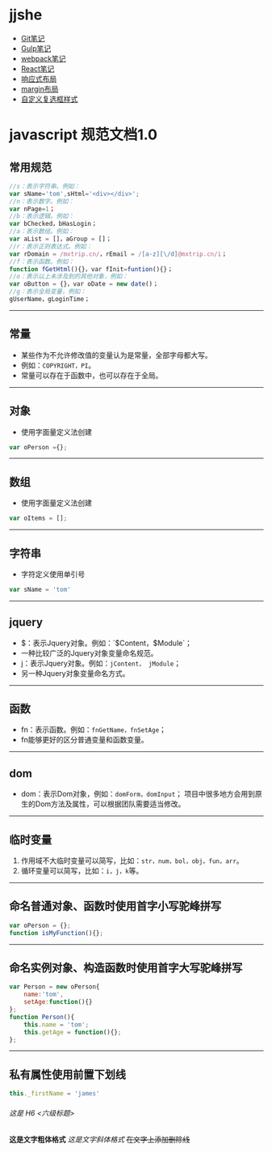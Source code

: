 ﻿# jjshe

- [Git笔记](git.md)
- [Gulp笔记](gulp.md)
- [webpack笔记](webpack.md)
- [React笔记](react.md)
- [响应式布局](responseLayout)
- [margin布局](margin.html)
- [自定义复选框样式](checkBox.html)


# javascript 规范文档1.0
##  常用规范

```js
//s：表示字符串。例如：
var sName='tom',sHtml='<div></div>';
//n：表示数字。例如：
var nPage=1；
//b：表示逻辑。例如：
var bChecked，bHasLogin；
//a：表示数组。例如：
var aList = []，aGroup = []；
//r：表示正则表达式。例如：
var rDomain = /mxtrip.cn/，rEmail = /[a-z][\/d]@mxtrip.cn/i；
//f：表示函数。例如：
function fGetHtml(){}，var fInit=funtion(){}；
//o：表示以上未涉及到的其他对象，例如：
var oButton = {}，var oDate = new date()；
//g：表示全局变量，例如：
gUserName，gLoginTime；
```
***
## 常量
* 某些作为不允许修改值的变量认为是常量，全部字母都大写。
* 例如：`COPYRIGHT，PI`。
* 常量可以存在于函数中，也可以存在于全局。
***
## 对象
* 使用字面量定义法创建
```js
var oPerson ={};
```
***
## 数组
* 使用字面量定义法创建
```js
var oItems = [];
```
***
## 字符串
* 字符定义使用单引号
```js 
var sName = 'tom'
```
***
## jquery 
* $：表示Jquery对象。例如：`$Content，$Module`；
* 一种比较广泛的Jquery对象变量命名规范。
* j：表示Jquery对象。例如：`jContent， jModule`；
* 另一种Jquery对象变量命名方式。
***
## 函数
* fn：表示函数。例如：`fnGetName，fnSetAge`；
* fn能够更好的区分普通变量和函数变量。
***
## dom
* dom：表示Dom对象，例如：`domForm，domInput`；
项目中很多地方会用到原生的Dom方法及属性，可以根据团队需要适当修改。 
***
## 临时变量
1. 作用域不大临时变量可以简写，比如：`str，num，bol，obj，fun，arr`。
2. 循环变量可以简写，比如：`i，j，k`等。
***
## 命名普通对象、函数时使用首字小写驼峰拼写
```js
var oPerson = {};
function isMyFunction(){};
```
***
## 命名实例对象、构造函数时使用首字大写驼峰拼写
```js
var Person = new oPerson{
    name:'tom',
    setAge:function(){}
};
function Person(){
    this.name = 'tom';
    this.getAge = function(){};
};
```
***
## 私有属性使用前置下划线
```js
this._firstName = 'james'
```
###### 这是 H6 <六级标题>
**这是文字粗体格式**
*这是文字斜体格式*
~~在文字上添加删除线~~
